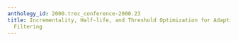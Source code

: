 ```yaml
---
anthology_id: 2000.trec_conference-2000.23
title: Incrementality, Half-life, and Threshold Optimization for Adaptive Document
  Filtering
---
```

